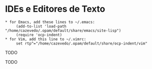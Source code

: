 # IDEs e Editores de Texto

```
* for Emacs, add these lines to ~/.emacs:
     (add-to-list 'load-path "/home/cazevedo/.opam/default/share/emacs/site-lisp")
     (require 'ocp-indent)
* for Vim, add this line to ~/.vimrc:
     set rtp^="/home/cazevedo/.opam/default/share/ocp-indent/vim"
```

TODO

TODO
